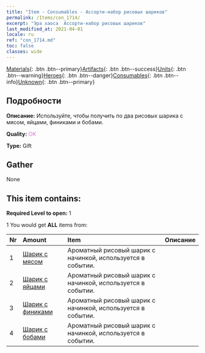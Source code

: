 ```yaml
---
title: "Item - Consumables - Ассорти-набор рисовых шариков"
permalink: /Items/con_1714/
excerpt: "Эра хаоса  Ассорти-набор рисовых шариков"
last_modified_at: 2021-04-01
locale: ru
ref: "con_1714.md"
toc: false
classes: wide
---
```

 [Materials](/ru/Items/){: .btn .btn--primary}[Artifacts](/ru/Items/Artifacts/){: .btn .btn--success}[Units](/ru/Items/Units/){: .btn .btn--warning}[Heroes](/ru/Items/Heroes/){: .btn .btn--danger}[Consumables](/ru/Items/Consumables/){: .btn .btn--info}[Unknown](/ru/Items/Unknown/){: .btn .btn--primary}

## Подробности
 **Описание:** Используйте, чтобы получить по два рисовых шарика с мясом, яйцами, финиками и бобами.

 **Quality:** <span style="color: #DA70D6">OK</span>

 **Type:** Gift

## Gather

  None

## This item contains:

 **Required Level to open:** 1

 1 You would get **ALL** items  from:

  | Nr | Amount |     Item    | Описание |
  |:---|:-------|:------------|:-----------:|
  | 1 | [Шарик с мясом](/ru/Items/con_542/) | Ароматный рисовый шарик с начинкой, используется в событии. | 
  | 2 | [Шарик с яйцами](/ru/Items/con_543/) | Ароматный рисовый шарик с начинкой, используется в событии. | 
  | 3 | [Шарик с финиками](/ru/Items/con_544/) | Ароматный рисовый шарик с начинкой, используется в событии. | 
  | 4 | [Шарик с бобами](/ru/Items/con_545/) | Ароматный рисовый шарик с начинкой, используется в событии. | 
